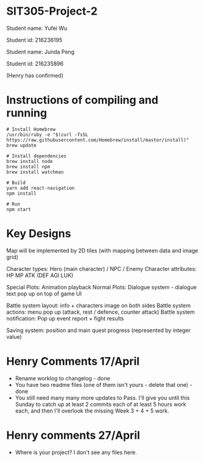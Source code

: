 # SIT305-Project-2

Student name: Yufei Wu

Student id: 216236195

Student name: Junda Peng

Student id: 216235896

(Henry has confirmed)

# Instructions of compiling and running
```
# Install Homebrew
/usr/bin/ruby -e "$(curl -fsSL https://raw.githubusercontent.com/Homebrew/install/master/install)"
brew update

# Install dependencies
brew install node
brew install npm
brew install watchman

# Build
yarn add react-navigation
npm install

# Run
npm start
```

# Key Designs
Map will be implemented by 2D tiles (with mapping between data and image grid)

Character types: Hero (main character) / NPC / Enemy
Character attributes: HP MP ATK (DEF AGI LUK)

Special Plots: Animation playback
Normal Plots: Dialogue system - dialogue text pop up on top of game UI

Battle system layout: info + characters image on both sides
Battle system actions: menu pop up (attack, rest / defence, counter attack)
Battle system notification: Pop up event report + fight results

Saving system: position and main quest progress (represented by integer value)


# Henry Comments 17/April #
- Rename worklog to changelog - done
- You have two readme files (one of them isn't yours - delete that one) - done
- You still need many many more updates to Pass. I'll give you until this Sunday to catch up at least 2 commits each of at least 5 hours work each, and then I'll overlook the missing Week 3 + 4 + 5 work.

# Henry comments 27/April
- Where is your project? I don't see any files here.


